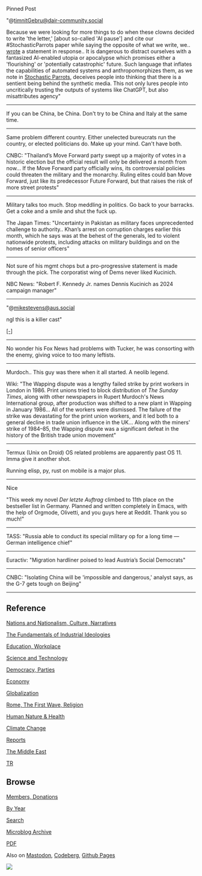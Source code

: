 Pinned Post

"@timnitGebru@dair-community.social

Because we were looking for more things to do when these clowns
decided to write 'the letter,' [about so-called 'AI pause'] and cite
our \#StochasticParrots paper while saying the opposite of what we
write, we.. [wrote](https://www.dair-institute.org/blog/letter-statement-March2023)
a statement in response.. It is dangerous to distract ourselves with a fantasized
AI-enabled utopia or apocalypse which promises either a 'flourishing' or
'potentially catastrophic' future. Such language that inflates the capabilities
of automated systems and anthropomorphizes them, as we note in [Stochastic Parrots](https://dl.acm.org/doi/abs/10.1145/3442188.3445922), 
deceives people into thinking that there is a sentient being behind the
synthetic media. This not only lures people into uncritically trusting
the outputs of systems like ChatGPT, but also misattributes agency"

---

If you can be China, be China. Don't try to be China and Italy at the
same time.

---

Same problem different country. Either unelected bureucrats run the
country, or elected politicians do. Make up your mind. Can't have
both.

CNBC: "Thailand’s Move Forward party swept up a majority of votes in a
historic election but the official result will only be delivered a
month from now... If the Move Forward party officially wins, its
controversial policies could threaten the military and the monarchy.
Ruling elites could ban Move Forward, just like its predecessor Future
Forward, but that raises the risk of more street protests"

---

Military talks too much. Stop meddling in politics. Go back to your
barracks. Get a coke and a smile and shut the fuck up.

The Japan Times: "Uncertainty in Pakistan as military faces
unprecedented challenge to authority.. Khan’s arrest on corruption
charges earlier this month, which he says was at the behest of the
generals, led to violent nationwide protests, including attacks on
military buildings and on the homes of senior officers"

---

Not sure of his mgmt chops but a pro-progressive statement is made
through the pick. The corporatist wing of Dems never liked Kucinich.

NBC News: "Robert F. Kennedy Jr. names Dennis Kucinich as 2024 campaign manager"

---

"@mikestevens@aus.social

ngl this is a killer cast"

[[-]](https://s3.ap-southeast-2.wasabisys.com/aussocial/media_attachments/files/110/393/173/259/376/969/small/25f0406b705ffea9.jpeg)

---

No wonder his Fox News had problems with Tucker, he was consorting
with the enemy, giving voice to too many leftists.

---

Murdoch.. This guy was there when it all started. A neolib legend.

Wiki: "The Wapping dispute was a lengthy failed strike by print
workers in London in 1986. Print unions tried to block distribution of
*The Sunday Times*, along with other newspapers in Rupert Murdoch's
News International group, after production was shifted to a new plant
in Wapping in January 1986... All of the workers were dismissed. The
failure of the strike was devastating for the print union workers, and
it led both to a general decline in trade union influence in the
UK... Along with the miners' strike of 1984–85, the Wapping dispute
was a significant defeat in the history of the British trade union
movement"

---

Termux (Unix on Droid) OS related problems are apparently past OS 11. 
Imma give it another shot.

Running elisp, py, rust on mobile is a major plus.

---

Nice

"This week my novel *Der letzte Auftrag* climbed to 11th place on the
bestseller list in Germany. Planned and written completely in Emacs,
with the help of Orgmode, Olivetti, and you guys here at Reddit. Thank
you so much!"

---

TASS: "Russia able to conduct its special military op for a long time —
German intelligence chief"

---

Euractiv: "Migration hardliner poised to lead Austria’s Social Democrats"

---

CNBC: "Isolating China will be 'impossible and dangerous,' analyst
says, as the G-7 gets tough on Beijing"

---

## Reference

[Nations and Nationalism, Culture, Narratives](0119/2013/02/nations-and-nationalism.html)

[The Fundamentals of Industrial Ideologies](0119/2011/04/fundamentals-of-industrial-ideologies.html)

[Education, Workplace](0119/2017/09/education-workplace.html)

[Science and Technology](0119/2018/09/science-technology.html)

[Democracy, Parties](0119/2016/11/democracy.html)

[Economy](2021/01/economy.html)

[Globalization](0119/2018/09/globalization.html)

[Rome, The First Wave, Religion](0119/2017/12/rome.html)

[Human Nature & Health](2020/07/human-nature.html)

[Climate Change](2022/01/climate.html)

[Reports](2021/01/reports.html)

[The Middle East](0119/2019/07/middleeast.html)

[TR](../tr/index.html)

## Browse

[Members, Donations](2022/08/members.html)

[By Year](years.html)

[Search](search.html)

[Microblog Archive](mbl/index.html)

[PDF](https://drive.google.com/uc?export=view&id=1FSi-1MnqXVq_PVTEXzzflwN8-7h92N_R)

Also on 
[Mastodon](https://masto.ai/@muratk3n),
[Codeberg](https://muratk5n.codeberg.page/en/),
[Github Pages](https://muratk5n.github.io/thirdwave/en/)

<img src='https://drive.google.com/uc?export=view&id=1zsIeciFSvlr-sWB84Tc0mfZ_NYqn9VQx'/> 



